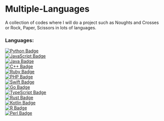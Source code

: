 # Multiple-Languages
A collection of codes where I will do a project such as Noughts and Crosses or Rock, Paper, Scissors in lots of languages.
### Languages:
[![Python Badge](https://img.shields.io/badge/-Python-3776AB?style=for-the-badge&logo=python&logoColor=white)](https://www.python.org/)  
[![JavaScript Badge](https://img.shields.io/badge/-JavaScript-F7DF1E?style=for-the-badge&logo=javascript&logoColor=black)](https://developer.mozilla.org/en-US/docs/Web/JavaScript)  
[![Java Badge](https://img.shields.io/badge/-Java-F8981D?style=for-the-badge&logo=java&logoColor=white)](https://www.java.com/)  
[![C++ Badge](https://img.shields.io/badge/-C%2FC%2B%2B-00599C?style=for-the-badge&logo=c%2B%2B&logoColor=white)](https://isocpp.org/)  
[![Ruby Badge](https://img.shields.io/badge/-Ruby-CC342D?style=for-the-badge&logo=ruby&logoColor=white)](https://www.ruby-lang.org/en/)  
[![PHP Badge](https://img.shields.io/badge/-PHP-777BB4?style=for-the-badge&logo=php&logoColor=white)](https://www.php.net/)  
[![Swift Badge](https://img.shields.io/badge/-Swift-F05138?style=for-the-badge&logo=swift&logoColor=white)](https://www.swift.org/)  
[![Go Badge](https://img.shields.io/badge/-Go-00ADD8?style=for-the-badge&logo=go&logoColor=white)](https://golang.org/)  
[![TypeScript Badge](https://img.shields.io/badge/-TypeScript-3178C6?style=for-the-badge&logo=typescript&logoColor=white)](https://www.typescriptlang.org/)  
[![Rust Badge](https://img.shields.io/badge/-Rust-000000?style=for-the-badge&logo=rust&logoColor=white)](https://www.rust-lang.org/)  
[![Kotlin Badge](https://img.shields.io/badge/-Kotlin-7F52FF?style=for-the-badge&logo=kotlin&logoColor=white)](https://kotlinlang.org/)  
[![R Badge](https://img.shields.io/badge/-R-276DC3?style=for-the-badge&logo=r&logoColor=white)](https://www.r-project.org/)  
[![Perl Badge](https://img.shields.io/badge/-Perl-0298C3?style=for-the-badge&logo=perl&logoColor=white)](https://www.perl.org/)  

